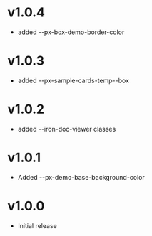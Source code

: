 v1.0.4
==================
* added --px-box-demo-border-color

v1.0.3
==================
* added --px-sample-cards-temp--box

v1.0.2
==================
* added --iron-doc-viewer classes

v1.0.1
==================
* Added --px-demo-base-background-color

v1.0.0
==================
* Initial release
